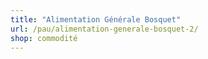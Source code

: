 ```yaml
---
title: "Alimentation Générale Bosquet"
url: /pau/alimentation-generale-bosquet-2/
shop: commodité
---
```

